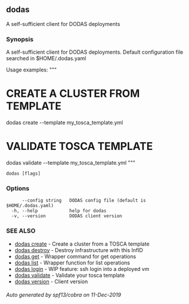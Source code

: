 ## dodas

A self-sufficient client for DODAS deployments

### Synopsis

A self-sufficient client for DODAS deployments.
Default configuration file searched in $HOME/.dodas.yaml

Usage examples:
"""
# CREATE A CLUSTER FROM TEMPLATE
dodas create --template my_tosca_template.yml

# VALIDATE TOSCA TEMPLATE
dodas validate --template my_tosca_template.yml
"""

```
dodas [flags]
```

### Options

```
      --config string   DODAS config file (default is $HOME/.dodas.yaml)
  -h, --help            help for dodas
  -v, --version         DODAS client version
```

### SEE ALSO

* [dodas create](dodas_create.md)	 - Create a cluster from a TOSCA template
* [dodas destroy](dodas_destroy.md)	 - Destroy infrastructure with this InfID
* [dodas get](dodas_get.md)	 - Wrapper command for get operations
* [dodas list](dodas_list.md)	 - Wrapper function for list operations
* [dodas login](dodas_login.md)	 - WIP feature: ssh login into a deployed vm
* [dodas validate](dodas_validate.md)	 - Validate your tosca template
* [dodas version](dodas_version.md)	 - Client version

###### Auto generated by spf13/cobra on 11-Dec-2019
